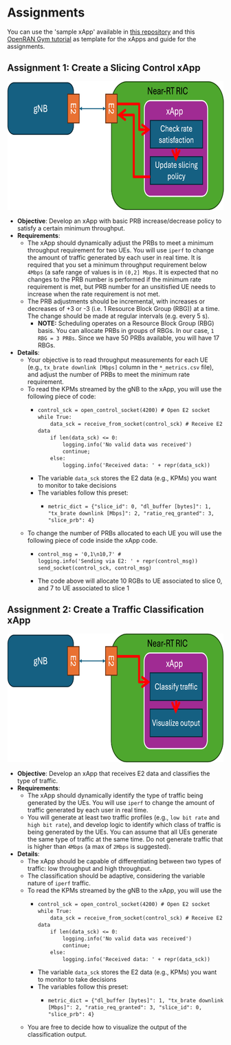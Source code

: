 # Assignments

You can use the 'sample xApp' available in [this repository](https://github.com/wineslab/colosseum-near-rt-ric) and this [OpenRAN Gym tutorial](https://openrangym.com/tutorials/scope-coloran-o-ran) as template for the xApps and guide for the assignments.

## Assignment 1: Create a Slicing Control xApp

<p align="center">
  <img src="images/slicing_xapp.png" height="300"/>
</p>

- **Objective**: Develop an xApp with basic PRB increase/decrease policy to satisfy a certain minimum throughput.
- **Requirements**:
  - The xApp should dynamically adjust the PRBs to meet a minimum throughput requirement for two UEs. You will use `iperf` to change the amount of traffic generated by each user in real time. It is required that you set a minimum throughput requirement below `4Mbps` (a safe range of values is in `(0,2] Mbps`. It is expected that no changes to the PRB number is performed if the minimum rate requirement is met, but PRB number for an unsitisfied UE needs to increase when the rate requirement is not met.  
  - The PRB adjustments should be incremental, with increases or decreases of +3 or -3 (i.e. 1 Resource Block Group (RBG)) at a time. The change should be made at regular intervals (e.g. every 5 s).
    - **NOTE:** Scheduling operates on a Resource Block Group (RBG) basis. You can allocate PRBs in groups of RBGs. In our case, `1 RBG = 3 PRBs`. Since we have 50 PRBs available, you will have 17 RBGs.   
- **Details**:
  - Your objective is to read throughput measurements for each UE (e.g., `tx_brate downlink [Mbps]` column in the `*_metrics.csv` file), and adjust the number of PRBs to meet the minimum rate requirement. 
  - To read the KPMs streamed by the gNB to the xApp, you will use the following piece of code:
    - ```
      control_sck = open_control_socket(4200) # Open E2 socket
      while True:
          data_sck = receive_from_socket(control_sck) # Receive E2 data
          if len(data_sck) <= 0:
              logging.info('No valid data was received')
              continue;
          else:
              logging.info('Received data: ' + repr(data_sck))
      ```
    - The variable `data_sck` stores the E2 data (e.g., KPMs) you want to monitor to take decisions
    - The variables follow this preset:
      - ```
        metric_dict = {"slice_id": 0, "dl_buffer [bytes]": 1, "tx_brate downlink [Mbps]": 2, "ratio_req_granted": 3, "slice_prb": 4}
        ```
  - To change the number of PRBs allocated to each UE you will use the following piece of code inside the xApp code. 
    - ```
      control_msg = '0,1\n10,7' # 
      logging.info('Sending via E2: ' + repr(control_msg))
      send_socket(control_sck, control_msg)
      ```
    - The code above will allocate 10 RGBs to UE associated to slice 0, and 7 to UE associated to slice 1 

## Assignment 2: Create a Traffic Classification xApp

<p align="center">
  <img src="images/traffic_xapp.png" height="300"/>
</p>

- **Objective**: Develop an xApp that receives E2 data and classifies the type of traffic.
- **Requirements**:
  - The xApp should dynamically identify the type of traffic being generated by the UEs. You will use `iperf` to change the amount of traffic generated by each user in real time.
  - You will generate at least two traffic profiles (e.g., `low bit rate` and `high bit rate`), and develop logic to identify which class of traffic is being generated by the UEs. You can assume that all UEs generate the same type of traffic at the same time. Do not generate traffic that is higher than `4Mbps` (a max of `2Mbps` is suggested).
- **Details**:
  - The xApp should be capable of differentiating between two types of traffic: low throughput and high throughput.
  - The classification should be adaptive, considering the variable nature of `iperf` traffic.
  - To read the KPMs streamed by the gNB to the xApp, you will use the
    - ```
      control_sck = open_control_socket(4200) # Open E2 socket
      while True:
          data_sck = receive_from_socket(control_sck) # Receive E2 data
          if len(data_sck) <= 0:
              logging.info('No valid data was received')
              continue;
          else:
              logging.info('Received data: ' + repr(data_sck))
      ```
    - The variable `data_sck` stores the E2 data (e.g., KPMs) you want to monitor to take decisions
    - The variables follow this preset:
      - ```
        metric_dict = {"dl_buffer [bytes]": 1, "tx_brate downlink [Mbps]": 2, "ratio_req_granted": 3, "slice_id": 0, "slice_prb": 4}
        ```
  - You are free to decide how to visualize the output of the classification output.
